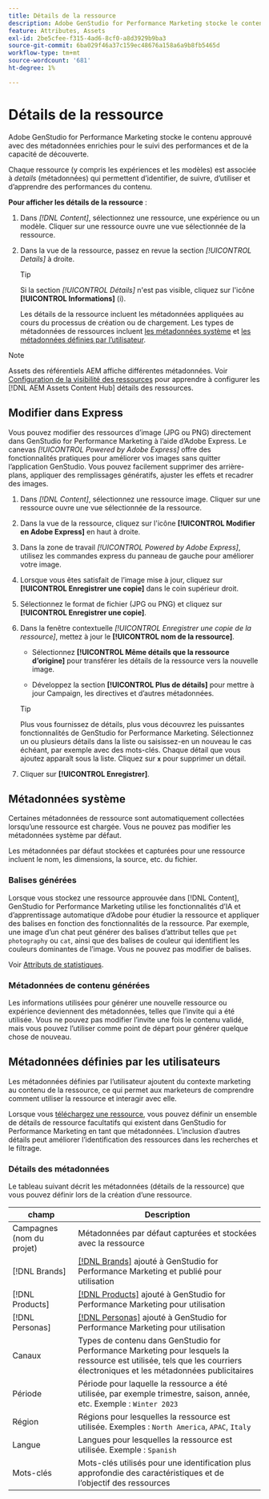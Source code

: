 ```yaml
---
title: Détails de la ressource
description: Adobe GenStudio for Performance Marketing stocke le contenu approuvé avec des métadonnées enrichies pour le suivi des performances et de la recherche.
feature: Attributes, Assets
exl-id: 2be5cfee-f315-4ad6-8cf0-a8d3929b9ba3
source-git-commit: 6ba029f46a37c159ec48676a158a6a9b8fb5465d
workflow-type: tm+mt
source-wordcount: '681'
ht-degree: 1%

---
```


# Détails de la ressource

Adobe GenStudio for Performance Marketing stocke le contenu approuvé avec des métadonnées enrichies pour le suivi des performances et de la capacité de découverte.

Chaque ressource (y compris les expériences et les modèles) est associée à _details_ (métadonnées) qui permettent d’identifier, de suivre, d’utiliser et d’apprendre des performances du contenu.

**Pour afficher les détails de la ressource** :

1. Dans _[!DNL Content]_, sélectionnez une ressource, une expérience ou un modèle. Cliquer sur une ressource ouvre une vue sélectionnée de la ressource.

1. Dans la vue de la ressource, passez en revue la section _[!UICONTROL Details]_ à droite.

   >[!TIP]
   >
   >Si la section _[!UICONTROL Détails]_ n&#39;est pas visible, cliquez sur l&#39;icône **[!UICONTROL Informations]** (i).

   Les détails de la ressource incluent les métadonnées appliquées au cours du processus de création ou de chargement. Les types de métadonnées de ressources incluent [les métadonnées système](#system-metadata) et [ les métadonnées définies par l’utilisateur](#user-defined-metadata).

>[!NOTE]
>
>Assets des référentiels AEM affiche différentes métadonnées. Voir [Configuration de la visibilité des ressources](connect-aem-repo.md#step-4-configure-asset-visibility) pour apprendre à configurer les [!DNL AEM Assets Content Hub] détails des ressources.

## Modifier dans Express

Vous pouvez modifier des ressources d’image (JPG ou PNG) directement dans GenStudio for Performance Marketing à l’aide d’Adobe Express. Le canevas _[!UICONTROL Powered by Adobe Express]_ offre des fonctionnalités pratiques pour améliorer vos images sans quitter l’application GenStudio. Vous pouvez facilement supprimer des arrière-plans, appliquer des remplissages génératifs, ajuster les effets et recadrer des images.

1. Dans _[!DNL Content]_, sélectionnez une ressource image. Cliquer sur une ressource ouvre une vue sélectionnée de la ressource.

1. Dans la vue de la ressource, cliquez sur l&#39;icône **[!UICONTROL Modifier en Adobe Express]** en haut à droite.

1. Dans la zone de travail _[!UICONTROL Powered by Adobe Express]_, utilisez les commandes express du panneau de gauche pour améliorer votre image.

1. Lorsque vous êtes satisfait de l’image mise à jour, cliquez sur **[!UICONTROL Enregistrer une copie]** dans le coin supérieur droit.

1. Sélectionnez le format de fichier (JPG ou PNG) et cliquez sur **[!UICONTROL Enregistrer une copie]**.

1. Dans la fenêtre contextuelle _[!UICONTROL Enregistrer une copie de la ressource]_, mettez à jour le **[!UICONTROL nom de la ressource]**.

   - Sélectionnez **[!UICONTROL Même détails que la ressource d’origine]** pour transférer les détails de la ressource vers la nouvelle image.

   - Développez la section **[!UICONTROL Plus de détails]** pour mettre à jour Campaign, les directives et d’autres métadonnées.

   >[!TIP]
   >
   >Plus vous fournissez de détails, plus vous découvrez les puissantes fonctionnalités de GenStudio for Performance Marketing. Sélectionnez un ou plusieurs détails dans la liste ou saisissez-en un nouveau le cas échéant, par exemple avec des mots-clés. Chaque détail que vous ajoutez apparaît sous la liste. Cliquez sur **`x`** pour supprimer un détail.

1. Cliquer sur **[!UICONTROL Enregistrer]**.

## Métadonnées système

Certaines métadonnées de ressource sont automatiquement collectées lorsqu’une ressource est chargée. Vous ne pouvez pas modifier les métadonnées système par défaut.

Les métadonnées par défaut stockées et capturées pour une ressource incluent le nom, les dimensions, la source, etc. du fichier.

### Balises générées

Lorsque vous stockez une ressource approuvée dans [!DNL Content], GenStudio for Performance Marketing utilise les fonctionnalités d’IA et d’apprentissage automatique d’Adobe pour étudier la ressource et appliquer des balises en fonction des fonctionnalités de la ressource. Par exemple, une image d’un chat peut générer des balises d’attribut telles que `pet photography` ou `cat`, ainsi que des balises de couleur qui identifient les couleurs dominantes de l’image. Vous ne pouvez pas modifier de balises.

Voir [Attributs de statistiques](/help/user-guide/insights/attributes.md).

### Métadonnées de contenu générées

Les informations utilisées pour générer une nouvelle ressource ou expérience deviennent des métadonnées, telles que l’invite qui a été utilisée. Vous ne pouvez pas modifier l’invite une fois le contenu validé, mais vous pouvez l’utiliser comme point de départ pour générer quelque chose de nouveau.

## Métadonnées définies par les utilisateurs

Les métadonnées définies par l’utilisateur ajoutent du contexte marketing au contenu de la ressource, ce qui permet aux marketeurs de comprendre comment utiliser la ressource et interagir avec elle.

Lorsque vous [téléchargez une ressource](/help/user-guide/content/manage-assets.md#add-assets), vous pouvez définir un ensemble de détails de ressource facultatifs qui existent dans GenStudio for Performance Marketing en tant que métadonnées. L’inclusion d’autres détails peut améliorer l’identification des ressources dans les recherches et le filtrage.

### Détails des métadonnées

Le tableau suivant décrit les métadonnées (détails de la ressource) que vous pouvez définir lors de la création d’une ressource.

| champ | Description |
| ------------- | ----------- |
| Campagnes (nom du projet) | Métadonnées par défaut capturées et stockées avec la ressource |
| [!DNL Brands] | [[!DNL Brands]](/help/user-guide/guidelines/brands.md) ajouté à GenStudio for Performance Marketing et publié pour utilisation |
| [!DNL Products] | [[!DNL Products]](/help/user-guide/guidelines/products.md) ajouté à GenStudio for Performance Marketing pour utilisation |
| [!DNL Personas] | [[!DNL Personas]](/help/user-guide/guidelines/personas.md) ajouté à GenStudio for Performance Marketing pour utilisation |
| Canaux | Types de contenu dans GenStudio for Performance Marketing pour lesquels la ressource est utilisée, tels que les courriers électroniques et les métadonnées publicitaires |
| Période | Période pour laquelle la ressource a été utilisée, par exemple trimestre, saison, année, etc. Exemple : `Winter 2023` |
| Région   | Régions pour lesquelles la ressource est utilisée. Exemples : `North America`, `APAC`, `Italy` |
| Langue | Langues pour lesquelles la ressource est utilisée. Exemple : `Spanish` |
| Mots-clés | Mots-clés utilisés pour une identification plus approfondie des caractéristiques et de l’objectif des ressources |

<!-- ## History

Expand the _[!UICONTROL History]_ section to view a timeline of approvals and activity.

list other activity, show screenshot?
-->
